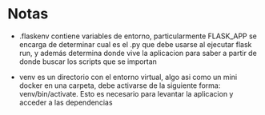# Notas

- .flaskenv contiene variables de entorno, particularmente FLASK_APP se encarga de determinar cual es el .py que debe 
usarse al ejecutar flask run, y además determina donde vive la aplicacion para saber a partir de donde buscar los scripts 
que se importan

- venv es un directorio con el entorno virtual, algo asi como un mini docker en una carpeta, debe activarse de la
siguiente forma: venv/bin/activate. Esto es necesario para levantar la aplicacion y acceder a las dependencias
